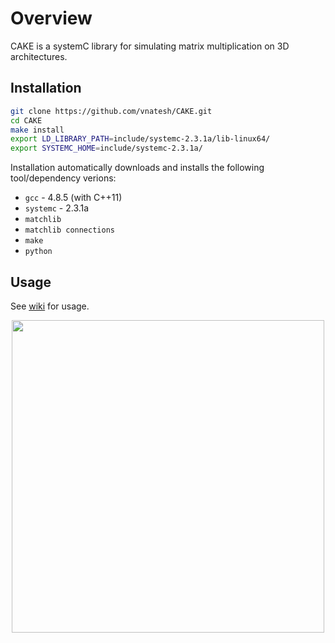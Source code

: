 # Overview
CAKE is a systemC library for simulating matrix multiplication on 3D architectures.

## Installation

```bash
git clone https://github.com/vnatesh/CAKE.git
cd CAKE
make install
export LD_LIBRARY_PATH=include/systemc-2.3.1a/lib-linux64/
export SYSTEMC_HOME=include/systemc-2.3.1a/
```

Installation automatically downloads and installs the following tool/dependency verions:

* `gcc` - 4.8.5 (with C++11)
* `systemc` - 2.3.1a
* `matchlib` 
* `matchlib connections`
* `make`
* `python` 



## Usage
See [wiki](https://github.com/vnatesh/maestro/wiki) for usage.

<p align = "center">
<img  src="https://github.com/vnatesh/maestro/blob/master/images/cake_diagram.png" width="500">
</p>
